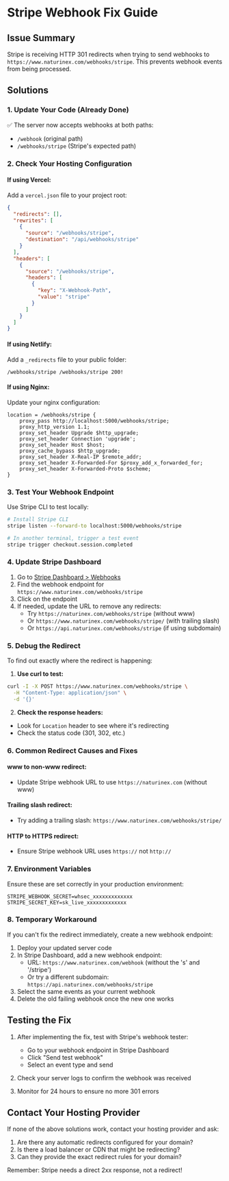 # Stripe Webhook Fix Guide

## Issue Summary
Stripe is receiving HTTP 301 redirects when trying to send webhooks to `https://www.naturinex.com/webhooks/stripe`. This prevents webhook events from being processed.

## Solutions

### 1. Update Your Code (Already Done)
✅ The server now accepts webhooks at both paths:
- `/webhook` (original path)
- `/webhooks/stripe` (Stripe's expected path)

### 2. Check Your Hosting Configuration

#### If using Vercel:
Add a `vercel.json` file to your project root:
```json
{
  "redirects": [],
  "rewrites": [
    {
      "source": "/webhooks/stripe",
      "destination": "/api/webhooks/stripe"
    }
  ],
  "headers": [
    {
      "source": "/webhooks/stripe",
      "headers": [
        {
          "key": "X-Webhook-Path",
          "value": "stripe"
        }
      ]
    }
  ]
}
```

#### If using Netlify:
Add a `_redirects` file to your public folder:
```
/webhooks/stripe /webhooks/stripe 200!
```

#### If using Nginx:
Update your nginx configuration:
```nginx
location = /webhooks/stripe {
    proxy_pass http://localhost:5000/webhooks/stripe;
    proxy_http_version 1.1;
    proxy_set_header Upgrade $http_upgrade;
    proxy_set_header Connection 'upgrade';
    proxy_set_header Host $host;
    proxy_cache_bypass $http_upgrade;
    proxy_set_header X-Real-IP $remote_addr;
    proxy_set_header X-Forwarded-For $proxy_add_x_forwarded_for;
    proxy_set_header X-Forwarded-Proto $scheme;
}
```

### 3. Test Your Webhook Endpoint

Use Stripe CLI to test locally:
```bash
# Install Stripe CLI
stripe listen --forward-to localhost:5000/webhooks/stripe

# In another terminal, trigger a test event
stripe trigger checkout.session.completed
```

### 4. Update Stripe Dashboard

1. Go to [Stripe Dashboard > Webhooks](https://dashboard.stripe.com/webhooks)
2. Find the webhook endpoint for `https://www.naturinex.com/webhooks/stripe`
3. Click on the endpoint
4. If needed, update the URL to remove any redirects:
   - Try `https://naturinex.com/webhooks/stripe` (without www)
   - Or `https://www.naturinex.com/webhooks/stripe/` (with trailing slash)
   - Or `https://api.naturinex.com/webhooks/stripe` (if using subdomain)

### 5. Debug the Redirect

To find out exactly where the redirect is happening:

1. **Use curl to test:**
```bash
curl -I -X POST https://www.naturinex.com/webhooks/stripe \
  -H "Content-Type: application/json" \
  -d '{}'
```

2. **Check the response headers:**
- Look for `Location` header to see where it's redirecting
- Check the status code (301, 302, etc.)

### 6. Common Redirect Causes and Fixes

#### www to non-www redirect:
- Update Stripe webhook URL to use `https://naturinex.com` (without www)

#### Trailing slash redirect:
- Try adding a trailing slash: `https://www.naturinex.com/webhooks/stripe/`

#### HTTP to HTTPS redirect:
- Ensure Stripe webhook URL uses `https://` not `http://`

### 7. Environment Variables

Ensure these are set correctly in your production environment:
```env
STRIPE_WEBHOOK_SECRET=whsec_xxxxxxxxxxxxx
STRIPE_SECRET_KEY=sk_live_xxxxxxxxxxxxx
```

### 8. Temporary Workaround

If you can't fix the redirect immediately, create a new webhook endpoint:
1. Deploy your updated server code
2. In Stripe Dashboard, add a new webhook endpoint:
   - URL: `https://www.naturinex.com/webhook` (without the 's' and '/stripe')
   - Or try a different subdomain: `https://api.naturinex.com/webhooks/stripe`
3. Select the same events as your current webhook
4. Delete the old failing webhook once the new one works

## Testing the Fix

1. After implementing the fix, test with Stripe's webhook tester:
   - Go to your webhook endpoint in Stripe Dashboard
   - Click "Send test webhook"
   - Select an event type and send

2. Check your server logs to confirm the webhook was received

3. Monitor for 24 hours to ensure no more 301 errors

## Contact Your Hosting Provider

If none of the above solutions work, contact your hosting provider and ask:
1. Are there any automatic redirects configured for your domain?
2. Is there a load balancer or CDN that might be redirecting?
3. Can they provide the exact redirect rules for your domain?

Remember: Stripe needs a direct 2xx response, not a redirect!